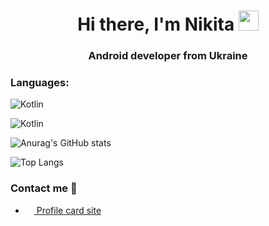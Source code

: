 <h1 align="center"> Hi there, I'm Nikita</a> 
<img src="https://github.com/blackcater/blackcater/raw/main/images/Hi.gif" height="32"/></h1>
<h3 align="center">Android developer from Ukraine</h3>

<h3 align="left">Languages:</h3>

![Kotlin](https://img.shields.io/badge/kotlin-%237F52FF.svg?style=for-the-badge&logo=kotlin&logoColor=white)

![Kotlin](https://img.shields.io/badge/java-%237F52FF.svg?style=for-the-badge&logo=java&logoColor=white)

![Anurag's GitHub stats](https://github-readme-stats.vercel.app/api?username=sliderzxc&show_icons=true&theme=radical)

![Top Langs](https://github-readme-stats.vercel.app/api/top-langs/?username=sliderzxc&theme=radical&layout=compact&langs_count=10)


### Contact me 🔗

- <a href="https://vadymhrynyk.netlify.app"><img src="https://icon-library.com/images/website-icon-transparent/website-icon-transparent-26.jpg" width=14 height=14 /> Profile card site</a>
